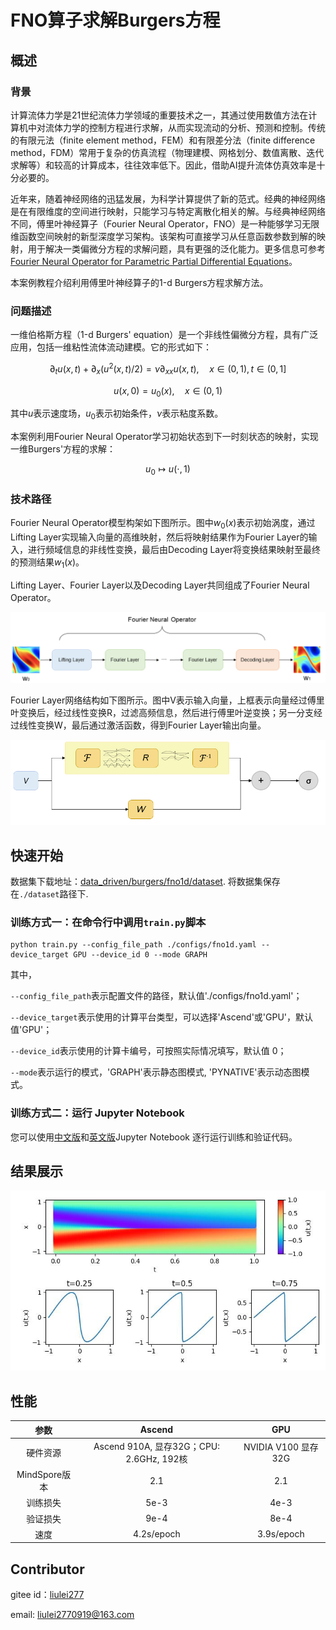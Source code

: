 # FNO算子求解Burgers方程

## 概述

### 背景

计算流体力学是21世纪流体力学领域的重要技术之一，其通过使用数值方法在计算机中对流体力学的控制方程进行求解，从而实现流动的分析、预测和控制。传统的有限元法（finite element method，FEM）和有限差分法（finite difference method，FDM）常用于复杂的仿真流程（物理建模、网格划分、数值离散、迭代求解等）和较高的计算成本，往往效率低下。因此，借助AI提升流体仿真效率是十分必要的。

近年来，随着神经网络的迅猛发展，为科学计算提供了新的范式。经典的神经网络是在有限维度的空间进行映射，只能学习与特定离散化相关的解。与经典神经网络不同，傅里叶神经算子（Fourier Neural Operator，FNO）是一种能够学习无限维函数空间映射的新型深度学习架构。该架构可直接学习从任意函数参数到解的映射，用于解决一类偏微分方程的求解问题，具有更强的泛化能力。更多信息可参考[Fourier Neural Operator for Parametric Partial Differential Equations](https://arxiv.org/abs/2010.08895)。

本案例教程介绍利用傅里叶神经算子的1-d Burgers方程求解方法。

### 问题描述

一维伯格斯方程（1-d Burgers' equation）是一个非线性偏微分方程，具有广泛应用，包括一维粘性流体流动建模。它的形式如下：

$$
\partial_t u(x, t)+\partial_x (u^2(x, t)/2)=\nu \partial_{xx} u(x, t), \quad x \in(0,1), t \in(0, 1]
$$

$$
u(x, 0)=u_0(x), \quad x \in(0,1)
$$

其中$u$表示速度场，$u_0$表示初始条件，$\nu$表示粘度系数。

本案例利用Fourier Neural Operator学习初始状态到下一时刻状态的映射，实现一维Burgers'方程的求解：

$$
u_0 \mapsto u(\cdot, 1)
$$

### 技术路径

Fourier Neural Operator模型构架如下图所示。图中$w_0(x)$表示初始涡度，通过Lifting Layer实现输入向量的高维映射，然后将映射结果作为Fourier Layer的输入，进行频域信息的非线性变换，最后由Decoding Layer将变换结果映射至最终的预测结果$w_1(x)$。

Lifting Layer、Fourier Layer以及Decoding Layer共同组成了Fourier Neural Operator。

![Fourier Neural Operator模型构架](images/FNO.png)

Fourier Layer网络结构如下图所示。图中V表示输入向量，上框表示向量经过傅里叶变换后，经过线性变换R，过滤高频信息，然后进行傅里叶逆变换；另一分支经过线性变换W，最后通过激活函数，得到Fourier Layer输出向量。

![Fourier Layer网络结构](images/FNO-2.png)

## 快速开始

数据集下载地址：[data_driven/burgers/fno1d/dataset](https://download.mindspore.cn/mindscience/mindflow/dataset/applications/data_driven/burgers/dataset/). 将数据集保存在`./dataset`路径下.

### 训练方式一：在命令行中调用`train.py`脚本

```shell
python train.py --config_file_path ./configs/fno1d.yaml --device_target GPU --device_id 0 --mode GRAPH
```

其中，

`--config_file_path`表示配置文件的路径，默认值'./configs/fno1d.yaml'；

`--device_target`表示使用的计算平台类型，可以选择'Ascend'或'GPU'，默认值'GPU'；

`--device_id`表示使用的计算卡编号，可按照实际情况填写，默认值 0；

`--mode`表示运行的模式，'GRAPH'表示静态图模式, 'PYNATIVE'表示动态图模式。

### 训练方式二：运行 Jupyter Notebook

您可以使用[中文版](./FNO1D_CN.ipynb)和[英文版](./FNO1D.ipynb)Jupyter Notebook 逐行运行训练和验证代码。

## 结果展示

![FNO1D Solves Burgers](images/result.jpg)

## 性能

|        参数         |        Ascend               |    GPU       |
|:----------------------:|:--------------------------:|:---------------:|
|     硬件资源         |     Ascend 910A, 显存32G；CPU: 2.6GHz, 192核      |      NVIDIA V100 显存32G       |
|     MindSpore版本   |        2.1             |      2.1       |
|        训练损失      |        5e-3               |       4e-3      |
|        验证损失      |        9e-4               |       8e-4    |
|        速度          |     4.2s/epoch        |    3.9s/epoch  |

## Contributor

gitee id：[liulei277](https://gitee.com/liulei277)

email: liulei2770919@163.com